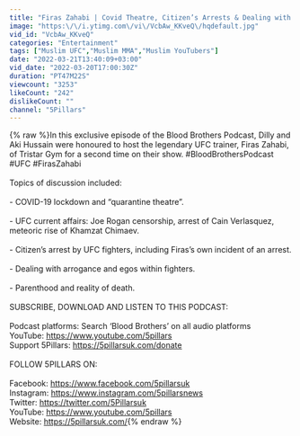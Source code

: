 ```yaml
---
title: "Firas Zahabi | Covid Theatre, Citizen’s Arrests & Dealing with the Ego | BB #73"
image: "https:\/\/i.ytimg.com\/vi\/VcbAw_KKveQ\/hqdefault.jpg"
vid_id: "VcbAw_KKveQ"
categories: "Entertainment"
tags: ["Muslim UFC","Muslim MMA","Muslim YouTubers"]
date: "2022-03-21T13:40:09+03:00"
vid_date: "2022-03-20T17:00:30Z"
duration: "PT47M22S"
viewcount: "3253"
likeCount: "242"
dislikeCount: ""
channel: "5Pillars"
---
```

{% raw %}In this exclusive episode of the Blood Brothers Podcast, Dilly and Aki Hussain were honoured to host the legendary UFC trainer, Firas Zahabi, of Tristar Gym for a second time on their show. #BloodBrothersPodcast #UFC #FirasZahabi<br /><br />Topics of discussion included: <br /><br />- COVID-19 lockdown and “quarantine theatre”.<br /><br />- UFC current affairs: Joe Rogan censorship, arrest of Cain Verlasquez, meteoric rise of Khamzat Chimaev.<br /><br />- Citizen’s arrest by UFC fighters, including Firas’s own incident of an arrest.<br /><br />- Dealing with arrogance and egos within fighters.<br /><br />- Parenthood and reality of death.<br /><br />SUBSCRIBE, DOWNLOAD AND LISTEN TO THIS PODCAST:<br /><br />Podcast platforms: Search ‘Blood Brothers’ on all audio platforms<br />YouTube: <a rel="nofollow" target="blank" href="https://www.youtube.com/5pillars">https://www.youtube.com/5pillars</a><br />Support 5Pillars: <a rel="nofollow" target="blank" href="https://5pillarsuk.com/donate">https://5pillarsuk.com/donate</a><br /><br />FOLLOW 5PILLARS ON:<br /><br />Facebook: <a rel="nofollow" target="blank" href="https://www.facebook.com/5pillarsuk">https://www.facebook.com/5pillarsuk</a><br />Instagram: <a rel="nofollow" target="blank" href="https://www.instagram.com/5pillarsnews">https://www.instagram.com/5pillarsnews</a><br />Twitter: <a rel="nofollow" target="blank" href="https://twitter.com/5Pillarsuk">https://twitter.com/5Pillarsuk</a><br />YouTube: <a rel="nofollow" target="blank" href="https://www.youtube.com/5pillars">https://www.youtube.com/5pillars</a><br />Website: <a rel="nofollow" target="blank" href="https://5pillarsuk.com/">https://5pillarsuk.com/</a>{% endraw %}
